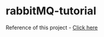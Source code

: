 # rabbitMQ-tutorial
<div><span>Reference of this project - </span><a href="https://www.youtube.com/watch?v=Cie5v59mrTg&t=2024s">Click here</a></div>
